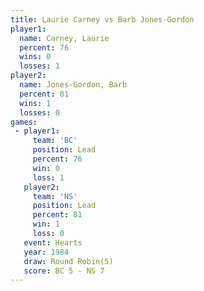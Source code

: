 ```yaml
---
title: Laurie Carney vs Barb Jones-Gordon
player1:                  
  name: Carney, Laurie    
  percent: 76             
  wins: 0                 
  losses: 1               
player2:                  
  name: Jones-Gordon, Barb
  percent: 81             
  wins: 1                 
  losses: 0               
games:
 - player1:        
     team: 'BC'    
     position: Lead
     percent: 76   
     win: 0        
     loss: 1       
   player2:        
     team: 'NS'    
     position: Lead
     percent: 81   
     win: 1        
     loss: 0       
   event: Hearts       
   year: 1984          
   draw: Round Robin(5)
   score: BC 5 - NS 7  
---
```

